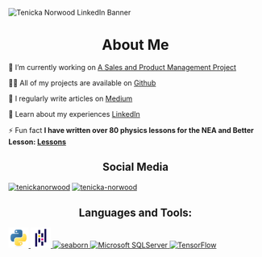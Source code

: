 

<!--
**dataeducator/dataeducator** is a ✨ _special_ ✨ repository because its `README.md` (this file) appears on your GitHub profile.

Here are some ideas to get you started:

- 🔭 I’m currently working on ...
- 🌱 I’m currently learning ...
- 👯 I’m looking to collaborate on ...
- 🤔 I’m looking for help with ...
- 💬 Ask me about ...
- 📫 How to reach me: ...
- 😄 Pronouns: ...
- ⚡ Fun fact: ...
-->

![Tenicka Norwood LinkedIn Banner](https://github.com/dataeducator/dataeducator/assets/107881738/0dd0ed6e-000d-4657-bf79-dca9196e372a)

<h1 align="center"> About Me</h1> 
<!--<h3 align="center">A learning and development lead, a mom who gardens, a maker who tinkers, and a lifelong learner.-->

🔭 I’m currently working on [A Sales and Product Management Project](https://github.com/dataeducator/sales_dashboard)

👨‍💻 All of my projects are available on [Github](https://github.com/dataeducator/)

📝 I regularly write articles on [Medium](https://medium.com/@tenicka.norwood)

📄 Learn about my experiences [LinkedIn](https://www.linkedin.com/in/tenicka-norwood)

⚡ Fun fact **I have written over 80 physics lessons for the NEA and Better Lesson: [Lessons](https://teaching.betterlesson.com/browse/master_teacher/473416/tenicka-norwood?from=mtp_lesson)**

<h2 align="center">Social Media</h3>
<p align="left">
<a href="https://twitter.com/tenickanorwood" target="blank"><img align="center" src="https://raw.githubusercontent.com/rahuldkjain/github-profile-readme-generator/master/src/images/icons/Social/twitter.svg" alt="tenickanorwood" height="30" width="40" /></a>
<a href="https://linkedin.com/in/tenicka-norwood" target="blank"><img align="center" src="https://raw.githubusercontent.com/rahuldkjain/github-profile-readme-generator/master/src/images/icons/Social/linked-in-alt.svg" alt="tenicka-norwood" height="30" width="40" /></a>
</p>

<h2 align="center">Languages and Tools:</h3>
<p align="left">   <a href="https://www.python.org" target="_blank" rel="noreferrer"> <img src="https://raw.githubusercontent.com/devicons/devicon/master/icons/python/python-original.svg" alt="python" width="40" height="40"/> </a> <a href="https://pandas.pydata.org/" target="_blank" rel="noreferrer"> <img src="https://raw.githubusercontent.com/devicons/devicon/2ae2a900d2f041da66e950e4d48052658d850630/icons/pandas/pandas-original.svg" alt="pandas" width="40" height="40"/> </a> <a href="https://seaborn.pydata.org/" target="_blank" rel="noreferrer"> <img src="https://seaborn.pydata.org/_images/logo-mark-lightbg.svg" alt="seaborn" width="40" height="40"/> </a> <a href="https://www.microsoft.com/en-us/sql-server" target="_blank" rel="noreferrer"><img src="https://cdn.jsdelivr.net/gh/devicons/devicon/icons/microsoftsqlserver/microsoftsqlserver-plain.svg" alt="Microsoft SQLServer" width="40" height="40" /> </a> <a href="https://www.tensorflow.org/" target="blank" rel="noreferrer"><img src="https://cdn.jsdelivr.net/gh/devicons/devicon/icons/tensorflow/tensorflow-original.svg" alt="TensorFlow" width="40" height="40"  /></a> 
</p>
